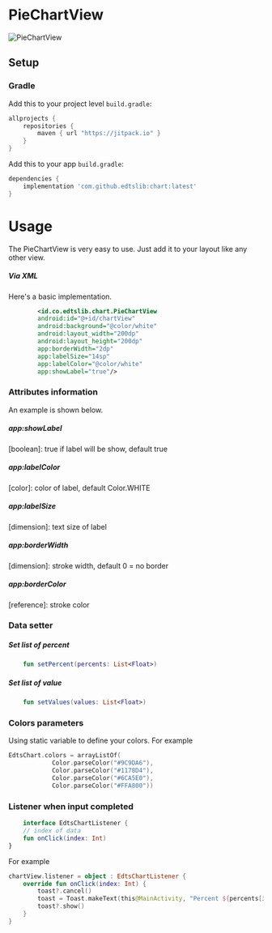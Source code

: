 # PieChartView

![PieChartView](https://i.ibb.co/F6VdTY0/Screen-Shot-2022-04-13-at-16-29-29.png)
## Setup
### Gradle

Add this to your project level `build.gradle`:
```groovy
allprojects {
    repositories {
        maven { url "https://jitpack.io" }
    }
}
```
Add this to your app `build.gradle`:
```groovy
dependencies {
    implementation 'com.github.edtslib:chart:latest'
}
```
# Usage

The PieChartView is very easy to use. Just add it to your layout like any other view.
##### Via XML

Here's a basic implementation.

```xml
        <id.co.edtslib.chart.PieChartView
        android:id="@+id/chartView"
        android:background="@color/white"
        android:layout_width="200dp"
        android:layout_height="200dp"
        app:borderWidth="2dp"
        app:labelSize="14sp"
        app:labelColor="@color/white"
        app:showLabel="true"/>
```
### Attributes information

An example is shown below.

##### _app:showLabel_
[boolean]: true if label will be show, default true

##### _app:labelColor_
[color]: color of label, default Color.WHITE

##### _app:labelSize_
[dimension]: text size of label

##### _app:borderWidth_
[dimension]: stroke width, default 0 = no border

##### _app:borderColor_
[reference]: stroke color

### Data setter
##### Set list of percent

```kotlin
    fun setPercent(percents: List<Float>)
```

##### Set list of value
```kotlin
    fun setValues(values: List<Float>)
```

### Colors parameters

Using static variable to define your colors. For example
```kotlin
EdtsChart.colors = arrayListOf(
            Color.parseColor("#9C9DA6"),
            Color.parseColor("#1178D4"),
            Color.parseColor("#6CA5E0"),
            Color.parseColor("#FFA800"))
```

### Listener when input completed
```kotlin
    interface EdtsChartListener {
    // index of data
    fun onClick(index: Int)
}
```

For example
```kotlin
chartView.listener = object : EdtsChartListener {
    override fun onClick(index: Int) {
        toast?.cancel()
        toast = Toast.makeText(this@MainActivity, "Percent ${percents[index]}", Toast.LENGTH_SHORT)
        toast?.show()
    }
}
```